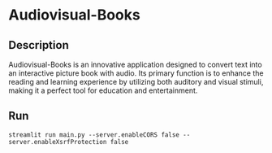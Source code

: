# Audiovisual-Books

## Description

Audiovisual-Books is an innovative application designed to convert text into an interactive picture book with audio. Its primary function is to enhance the reading and learning experience by utilizing both auditory and visual stimuli, making it a perfect tool for education and entertainment.

## Run

```
streamlit run main.py --server.enableCORS false --server.enableXsrfProtection false
```